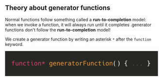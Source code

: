 ## Theory about generator functions

Normal functions follow something called a **run-to-completion** model: when we invoke a function, it will always run until it completes .generator functions  don't follow the **run-to-completion** model! 



We create a generator function by writing an asterisk `*` after the `function` keyword.

![generator-1](../assets/generator-1.png)
